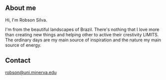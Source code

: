 ## About me 

Hi, I'm Robson Silva. 

I'm from the beautiful landscapes of Brazil. There's nothing that I love more than creating new things and helping other to active their crestivity LIMITS. The ordinary days are my main source of inspiration and the nature my main source of energy. 

## Contact 
robson@uni.minerva.edu  


